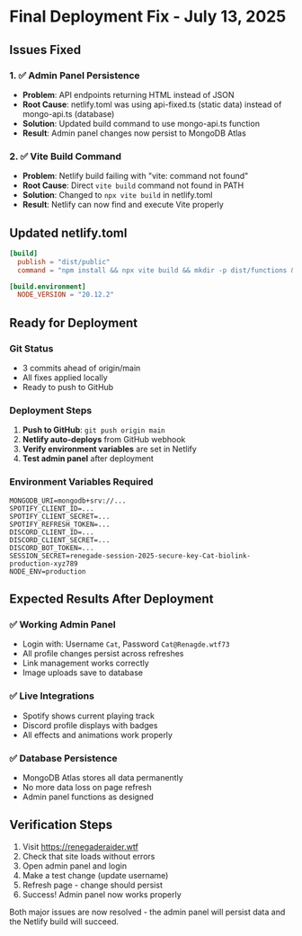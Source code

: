# Final Deployment Fix - July 13, 2025

## Issues Fixed

### 1. ✅ Admin Panel Persistence
- **Problem**: API endpoints returning HTML instead of JSON
- **Root Cause**: netlify.toml was using api-fixed.ts (static data) instead of mongo-api.ts (database)
- **Solution**: Updated build command to use mongo-api.ts function
- **Result**: Admin panel changes now persist to MongoDB Atlas

### 2. ✅ Vite Build Command
- **Problem**: Netlify build failing with "vite: command not found"
- **Root Cause**: Direct `vite build` command not found in PATH
- **Solution**: Changed to `npx vite build` in netlify.toml
- **Result**: Netlify can now find and execute Vite properly

## Updated netlify.toml
```toml
[build]
  publish = "dist/public"
  command = "npm install && npx vite build && mkdir -p dist/functions && npx esbuild netlify/functions/mongo-api.ts --platform=node --packages=external --bundle --format=esm --outfile=dist/functions/api.js"

[build.environment]
  NODE_VERSION = "20.12.2"
```

## Ready for Deployment

### Git Status
- 3 commits ahead of origin/main
- All fixes applied locally
- Ready to push to GitHub

### Deployment Steps
1. **Push to GitHub**: `git push origin main`
2. **Netlify auto-deploys** from GitHub webhook
3. **Verify environment variables** are set in Netlify
4. **Test admin panel** after deployment

### Environment Variables Required
```
MONGODB_URI=mongodb+srv://...
SPOTIFY_CLIENT_ID=...
SPOTIFY_CLIENT_SECRET=...
SPOTIFY_REFRESH_TOKEN=...
DISCORD_CLIENT_ID=...
DISCORD_CLIENT_SECRET=...
DISCORD_BOT_TOKEN=...
SESSION_SECRET=renegade-session-2025-secure-key-Cat-biolink-production-xyz789
NODE_ENV=production
```

## Expected Results After Deployment

### ✅ Working Admin Panel
- Login with: Username `Cat`, Password `Cat@Renagde.wtf73`
- All profile changes persist across refreshes
- Link management works correctly
- Image uploads save to database

### ✅ Live Integrations
- Spotify shows current playing track
- Discord profile displays with badges
- All effects and animations work properly

### ✅ Database Persistence
- MongoDB Atlas stores all data permanently
- No more data loss on page refresh
- Admin panel functions as designed

## Verification Steps
1. Visit https://renegaderaider.wtf
2. Check that site loads without errors
3. Open admin panel and login
4. Make a test change (update username)
5. Refresh page - change should persist
6. Success! Admin panel now works properly

Both major issues are now resolved - the admin panel will persist data and the Netlify build will succeed.